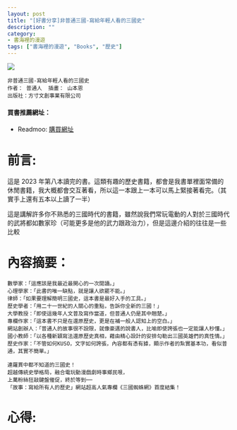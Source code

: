 ```yaml
---
layout: post
title: "[好書分享]非普通三國-寫給年輕人看的三國史"
description: ""
category: 
- 書海裡的漫遊
tags: ["書海裡的漫遊", "Books", "歷史"]
---
```


<div><a href="https://moo.im/a/678ALU" title="非普通三國"><img src="https://cdn.readmoo.com/cover/ka/fgoepcd_210x315.jpg?v=0" /></a></div>



```
非普通三國-寫給年輕人看的三國史
作者： 普通人  插畫： 山本恩  
出版社：方寸文創事業有限公司 
```

#### 買書推薦網址：

- Readmoo: [購買網址](https://moo.im/a/678ALU)

# 前言:

這是 2023 年第八本讀完的書。這類有趣的歷史書籍，都會是我書單裡面常備的休閒書籍，我大概都會交互著看，所以這一本跟上一本可以馬上緊接著看完。（其實手上還有五本以上讀了一半）

這是講解許多你不熟悉的三國時代的書籍，雖然說我們常玩電動的人對於三國時代的武將都如數家珍（可能更多是他的武力跟政治力），但是這邊介紹的往往是一些比較



# 內容摘要：

```
數學家：「這應該是我最近最開心的一次閱讀。」
心理學家：「此書的唯一缺點，就是讓人欲罷不能。」
律師：「如果要理解簡明三國史，這本書是最好入手的工具。」
歷史學者：「用二十一世紀的人關心的重點，告訴你全新的三國！」
大學教授：「即使這幾年人文普及寫作當道，但普通人仍是其中翹楚。」
專欄作家：「這本書不只是在還原歷史，更是在補一般人認知上的空白。」
網站創辦人：「普通人的故事很不設限，就像豪邁的說書人，比喻即使誇張也一定能讓人秒懂。」
國小教師：「以各種新穎寫法還原歷史真相，藉由精心設計的安排勾勒出三國英雄們的真性情。」
歷史作家：「不管如何KUSO，文字如何誇張，內容都有憑有據，顯示作者的紮實基本功，看似普通，其實不簡單。」

連羅貫中都不知道的三國史！
超越傳統史學格局，融合電玩動漫戲劇時事鄉民哏，
上萬粉絲狂敲鍵盤催促，終於等到──
「故事：寫給所有人的歷史」網站超高人氣專欄《三國蜘蛛網》首度結集！
```






# 心得:


